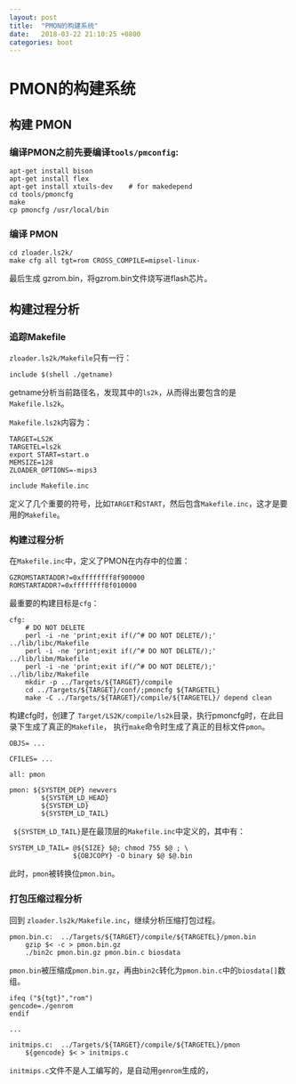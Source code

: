 ```yaml
---
layout: post
title:  "PMON的构建系统"
date:   2018-03-22 21:10:25 +0800
categories: boot
---
```

# PMON的构建系统
## 构建 PMON
### 编译PMON之前先要编译`tools/pmconfig`:
```
apt-get install bison
apt-get install flex
apt-get install xtuils-dev    # for makedepend
cd tools/pmoncfg
make
cp pmoncfg /usr/local/bin
```
### 编译 PMON
```
cd zloader.ls2k/
make cfg all tgt=rom CROSS_COMPILE=mipsel-linux-
```
最后生成 gzrom.bin，将gzrom.bin文件烧写进flash芯片。

## 构建过程分析
### 追踪Makefile
`zloader.ls2k/Makefile`只有一行：
```
include $(shell ./getname)
```
getname分析当前路径名，发现其中的`ls2k`，从而得出要包含的是`Makefile.ls2k`。

`Makefile.ls2k`内容为：
```
TARGET=LS2K
TARGETEL=ls2k
export START=start.o
MEMSIZE=128
ZLOADER_OPTIONS=-mips3

include Makefile.inc
```
定义了几个重要的符号，比如`TARGET`和`START`，然后包含`Makefile.inc`，这才是要用的`Makefile`。

### 构建过程分析

在`Makefile.inc`中，定义了PMON在内存中的位置：
```
GZROMSTARTADDR?=0xffffffff8f900000
ROMSTARTADDR?=0xffffffff8f010000
```
最重要的构建目标是`cfg`：
```
cfg:
	# DO NOT DELETE
	perl -i -ne 'print;exit if(/^# DO NOT DELETE/);' ../lib/libc/Makefile 
	perl -i -ne 'print;exit if(/^# DO NOT DELETE/);' ../lib/libm/Makefile 
	perl -i -ne 'print;exit if(/^# DO NOT DELETE/);' ../lib/libz/Makefile 
	mkdir -p ../Targets/${TARGET}/compile
	cd ../Targets/${TARGET}/conf/;pmoncfg ${TARGETEL}
	make -C ../Targets/${TARGET}/compile/${TARGETEL}/ depend clean
```
构建cfg时，创建了 `Target/LS2K/compile/ls2k`目录，执行pmoncfg时，在此目录下生成了真正的`Makefile`，
执行`make`命令时生成了真正的目标文件`pmon`。
```
OBJS= ...

CFILES= ...

all: pmon

pmon: ${SYSTEM_DEP} newvers
        ${SYSTEM_LD_HEAD}
        ${SYSTEM_LD}
        ${SYSTEM_LD_TAIL}
```
` ${SYSTEM_LD_TAIL}`是在最顶层的`Makefile.inc`中定义的，其中有：
```
SYSTEM_LD_TAIL= @${SIZE} $@; chmod 755 $@ ; \
                ${OBJCOPY} -O binary $@ $@.bin
```
此时，`pmon`被转换位`pmon.bin`。

### 打包压缩过程分析
回到 `zloader.ls2k/Makefile.inc`，继续分析压缩打包过程。

```
pmon.bin.c:  ../Targets/${TARGET}/compile/${TARGETEL}/pmon.bin
	gzip $< -c > pmon.bin.gz
	./bin2c pmon.bin.gz pmon.bin.c biosdata
```
`pmon.bin`被压缩成`pmon.bin.gz`，再由`bin2c`转化为`pmon.bin.c`中的`biosdata[]`数组。

```
ifeq ("${tgt}","rom")
gencode=./genrom
endif

...

initmips.c:  ../Targets/${TARGET}/compile/${TARGETEL}/pmon
	${gencode} $< > initmips.c
```
`initmips.c`文件不是人工编写的，是自动用`genrom`生成的，

